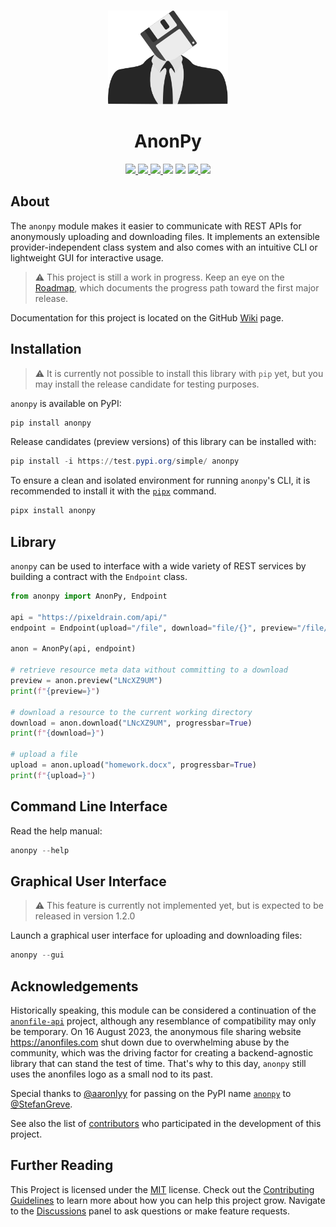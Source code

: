 <div align="center">
  <a href="https://github.com/advanced-systems/anonpy" title="Project Logo">
    <img height="150" style="margin-top:15px" src="https://raw.githubusercontent.com/advanced-systems/anonpy/master/logo.svg">
  </a>
  <h1>AnonPy</h1>
  <div>
    <a href="https://github.com/Advanced-Systems/anonpy/actions/workflows/python-build-test.yml" target="_blank" title="Python Build Test">
        <img src="https://github.com/Advanced-Systems/anonpy/actions/workflows/python-build-test.yml/badge.svg">
    </a>
    <a href="https://github.com/Advanced-Systems/anonpy/actions/workflows/codeql.yml" target="_blank" title="Code QL">
        <img src="https://github.com/Advanced-Systems/anonpy/actions/workflows/codeql.yml/badge.svg">
    </a>
    <a href="https://codecov.io/gh/Advanced-Systems/anonpy" target="_blank" title="Code Coverage">
        <img src="https://codecov.io/gh/Advanced-Systems/anonpy/graph/badge.svg?token=64NLA38DP4">
    </a>
    <a title="Downloads per Month">
        <img src="https://img.shields.io/pypi/dm/anonpy">
    </a>
    <a title="Supported Python Versions">
        <img src="https://img.shields.io/pypi/pyversions/anonpy">
    </a>
    <a href="https://github.com/Advanced-Systems/anonpy" title="Release Version">
        <img src="https://img.shields.io/pypi/v/anonpy?color=blue&label=Release">
    </a>
    <a href="https://github.com/Advanced-Systems/anonpy/blob/master/LICENSE" target="_blank" title="License">
        <img src="https://img.shields.io/badge/License-MIT-blue.svg">
    </a>
  </div>
</div>

## About

The `anonpy` module makes it easier to communicate with REST APIs for anonymously
uploading and downloading files. It implements an extensible provider-independent
class system and also comes with an intuitive CLI or lightweight GUI for interactive
usage.

> ⚠ This project is still a work in progress. Keep an eye on the
> [Roadmap](https://github.com/Advanced-Systems/anonpy/milestone/1),
> which documents the progress path toward the first major release.

Documentation for this project is located on the GitHub
[Wiki](https://github.com/Advanced-Systems/anonpy/wiki)
page.

## Installation

> ⚠ It is currently not possible to install this library with `pip` yet, but
> you may install the release candidate for testing purposes.

`anonpy` is available on PyPI:

```powershell
pip install anonpy
```

Release candidates (preview versions) of this library can be installed with:

```powershell
pip install -i https://test.pypi.org/simple/ anonpy
```

To ensure a clean and isolated environment for running `anonpy`'s CLI, it is
recommended to install it with the [`pipx`](https://pypa.github.io/pipx/) command.

```powershell
pipx install anonpy
```

## Library

`anonpy` can be used to interface with a wide variety of REST services by
building a contract with the `Endpoint` class.

```python
from anonpy import AnonPy, Endpoint

api = "https://pixeldrain.com/api/"
endpoint = Endpoint(upload="/file", download="file/{}", preview="/file/{}/info")

anon = AnonPy(api, endpoint)

# retrieve resource meta data without committing to a download
preview = anon.preview("LNcXZ9UM")
print(f"{preview=}")

# download a resource to the current working directory
download = anon.download("LNcXZ9UM", progressbar=True)
print(f"{download=}")

# upload a file
upload = anon.upload("homework.docx", progressbar=True)
print(f"{upload=}")
```

## Command Line Interface

Read the help manual:

```powershell
anonpy --help
```

## Graphical User Interface

> ⚠ This feature is currently not implemented yet, but is expected to be released
> in version 1.2.0

Launch a graphical user interface for uploading and downloading files:

```powershell
anonpy --gui
```

## Acknowledgements

Historically speaking, this module can be considered a continuation of the
[`anonfile-api`](https://github.com/nstrydom2/anonfile-api/) project, although
any resemblance of compatibility may only be temporary. On 16 August 2023, the
anonymous file sharing website <https://anonfiles.com> shut down due to overwhelming
abuse by the community, which was the driving factor for creating a backend-agnostic
library that can stand the test of time. That's why to this day, `anonpy` still
uses the anonfiles logo as a small nod to its past.

Special thanks to [@aaronlyy](https://github.com/aaronlyy) for passing on the
PyPI name [`anonpy`](https://pypi.org/project/anonpy/) to [@StefanGreve](https://github.com/aaronlyy).

See also the list of
[contributors](https://github.com/Advanced-Systems/anonpy/contributors)
who participated in the development of this project.

## Further Reading

This Project is licensed under the
[MIT](https://github.com/Advanced-Systems/anonpy/blob/master/LICENSE)
license.
Check out the
[Contributing Guidelines](https://github.com/Advanced-Systems/anonpy/blob/master/CONTRIBUTING.md)
to learn more about how you can help this project grow.
Navigate to the
[Discussions](https://github.com/Advanced-Systems/anonpy/discussions)
panel to ask questions or make feature requests.
